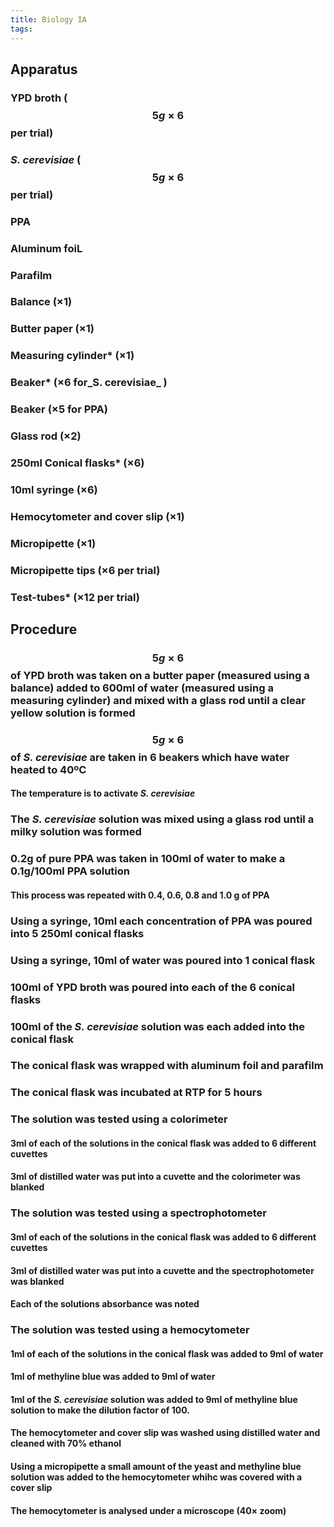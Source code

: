 ```yaml
---
title: Biology IA
tags:
---
```


## **Apparatus**
### YPD broth ( $$5g×6$$ per trial)
### _S. cerevisiae_  ( $$5g×6$$ per trial)
### PPA
### Aluminum foiL
### Parafilm
### Balance (×1)
### Butter paper (×1)
### Measuring cylinder* (×1)
### Beaker* (×6 for_S. cerevisiae_  )
### Beaker (×5 for PPA)
### Glass rod (×2)
### 250ml Conical flasks* (×6)
### 10ml syringe (×6)
### Hemocytometer and cover slip (×1)
### Micropipette (×1)
### Micropipette tips (×6 per trial)
### Test-tubes* (×12 per trial)
## **Procedure**
### $$5g×6$$ of YPD broth was taken on a butter paper (measured using a balance) added to 600ml of water (measured using a measuring cylinder) and mixed with a glass rod until a clear yellow solution is formed
### $$5g×6$$ of _S. cerevisiae_ are taken in 6 beakers which have water heated to 40ºC
#### The temperature is to activate _S. cerevisiae_
### The _S. cerevisiae_  solution was mixed using a glass rod until a milky solution was formed
### 0.2g of pure PPA was taken in 100ml of water to make a 0.1g/100ml PPA solution
#### This process was repeated with 0.4, 0.6, 0.8 and 1.0 g of PPA
### Using a syringe, 10ml each concentration of PPA was poured into 5 250ml conical flasks
### Using a syringe, 10ml of water was poured into 1 conical flask
### 100ml of YPD broth was poured into each of the 6 conical flasks
### 100ml of the _S. cerevisiae_ solution was each added into the conical flask
### The conical flask was wrapped with aluminum foil and parafilm
### The conical flask was incubated at RTP for 5 hours
### The solution was tested using a colorimeter
#### 3ml of each of the solutions in the conical flask was added to 6 different cuvettes
#### 3ml of distilled water was put into a cuvette and the colorimeter was blanked
### The solution was tested using a spectrophotometer
#### 3ml of each of the solutions in the conical flask was added to 6 different cuvettes
#### 3ml of distilled water was put into a cuvette and the spectrophotometer was blanked
#### Each of the solutions absorbance was noted
### The solution was tested using a hemocytometer
#### 1ml of each of the solutions in the conical flask was added to 9ml of water
#### 1ml of methyline blue was added to 9ml of water
#### 1ml of the _S. cerevisiae_ solution was added to 9ml of methyline blue solution to make the dilution factor of 100.
#### The hemocytometer and cover slip was washed using distilled water and cleaned with 70% ethanol
#### Using a micropipette a small amount of the yeast and methyline blue solution was added to the hemocytometer whihc was covered with a cover slip
#### The hemocytometer is analysed under a microscope (40× zoom)
